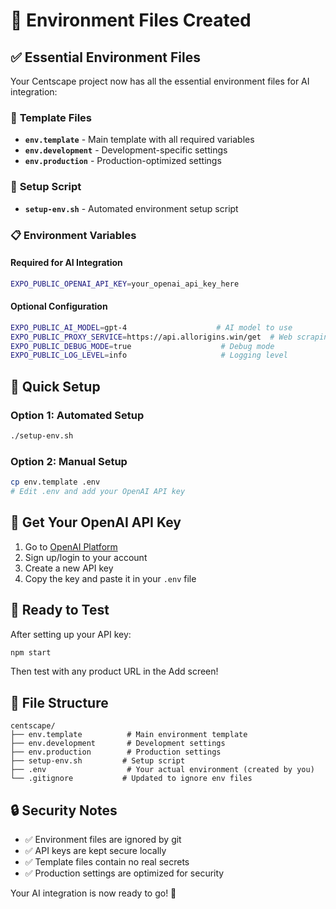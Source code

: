 # 📁 Environment Files Created

## ✅ Essential Environment Files

Your Centscape project now has all the essential environment files for AI integration:

### 🔧 **Template Files**
- **`env.template`** - Main template with all required variables
- **`env.development`** - Development-specific settings
- **`env.production`** - Production-optimized settings

### 🚀 **Setup Script**
- **`setup-env.sh`** - Automated environment setup script

### 📋 **Environment Variables**

#### **Required for AI Integration**
```bash
EXPO_PUBLIC_OPENAI_API_KEY=your_openai_api_key_here
```

#### **Optional Configuration**
```bash
EXPO_PUBLIC_AI_MODEL=gpt-4                    # AI model to use
EXPO_PUBLIC_PROXY_SERVICE=https://api.allorigins.win/get  # Web scraping proxy
EXPO_PUBLIC_DEBUG_MODE=true                    # Debug mode
EXPO_PUBLIC_LOG_LEVEL=info                     # Logging level
```

## 🎯 **Quick Setup**

### **Option 1: Automated Setup**
```bash
./setup-env.sh
```

### **Option 2: Manual Setup**
```bash
cp env.template .env
# Edit .env and add your OpenAI API key
```

## 🔑 **Get Your OpenAI API Key**

1. Go to [OpenAI Platform](https://platform.openai.com/api-keys)
2. Sign up/login to your account
3. Create a new API key
4. Copy the key and paste it in your `.env` file

## 🚀 **Ready to Test**

After setting up your API key:
```bash
npm start
```

Then test with any product URL in the Add screen!

## 📁 **File Structure**
```
centscape/
├── env.template          # Main environment template
├── env.development       # Development settings
├── env.production        # Production settings
├── setup-env.sh         # Setup script
├── .env                  # Your actual environment (created by you)
└── .gitignore           # Updated to ignore env files
```

## 🔒 **Security Notes**

- ✅ Environment files are ignored by git
- ✅ API keys are kept secure locally
- ✅ Template files contain no real secrets
- ✅ Production settings are optimized for security

Your AI integration is now ready to go! 🎉
